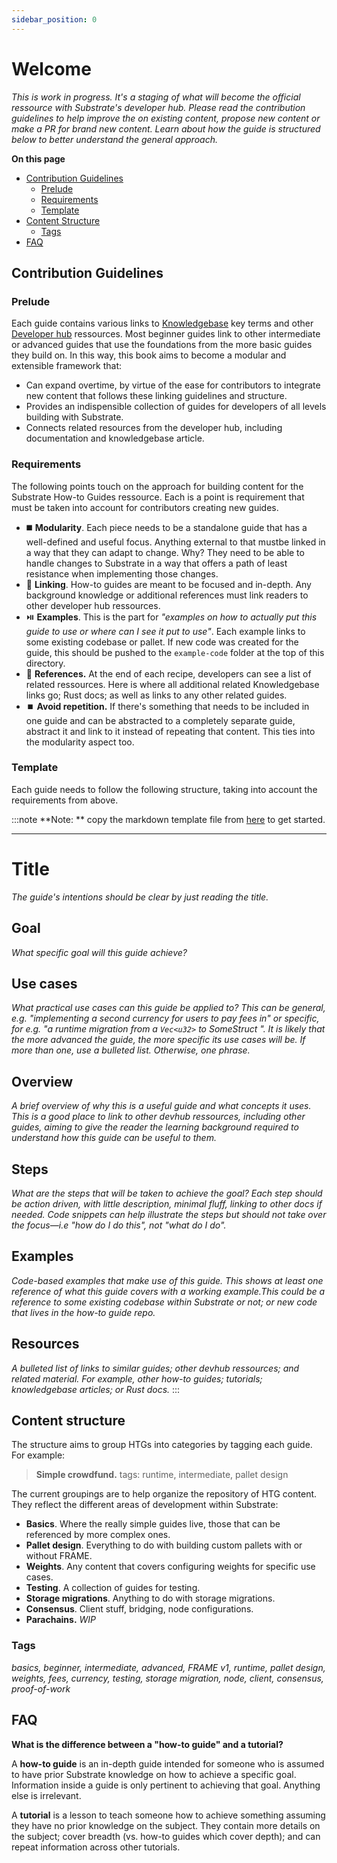```yaml
---
sidebar_position: 0
---
```


# Welcome

_This is work in progress. It's a staging of what will become the official ressource with Substrate's developer hub.
Please read the contribution guidelines to help improve the on existing content, propose new content or make a PR for brand new content. Learn about how the guide is structured below to better understand the general approach._

**On this page**

- [Contribution Guidelines](#contribution-guidelines)
  - [Prelude](#prelude)
  - [Requirements](#requirements)
  - [Template](#template)
- [Content Structure](#content-structure)
  - [Tags](#tags)
- [FAQ](#FAQ)

## Contribution Guidelines

### Prelude

Each guide contains various links to [Knowledgebase](https://substrate.dev/docs/en/) key terms and other [Developer hub](https://substrate.dev/en/) ressources. Most beginner guides link to other intermediate or advanced guides that use the foundations from the more basic guides they build on. In this way, this book aims to become a modular and extensible framework that:

- Can expand overtime, by virtue of the ease for contributors to integrate new content that follows these linking guidelines and structure.
- Provides an indispensible collection of guides for developers of all levels building with Substrate.
- Connects related resources from the developer hub, including documentation and knowledgebase article.

### Requirements

The following points touch on the approach for building content for the Substrate How-to Guides ressource. Each is a point is requirement that must be taken into account for contributors creating new guides.

- :black_medium_square: **Modularity**. Each piece needs to be a standalone guide that has a well-defined and useful focus. Anything external to that mustbe linked in a way that they can adapt to change. Why? They need to be able to handle changes to Substrate in a way that offers a path of least resistance when implementing those changes.
- :link: **Linking**. How-to guides are meant to be focused and in-depth. Any background knowledge or additional references must link readers to other developer hub ressources.
- ⏯️ **Examples**. This is the part for _"examples on how to actually put this guide to use or where can I see it put to use"_. Each example links to some existing codebase or pallet. If new code was created for the guide, this should be pushed to the `example-code` folder at the top of this directory.
- :satellite: **References.** At the end of each recipe, developers can see a list of related ressources. Here is where all additional related Knowledgebase links go; Rust docs; as well as links to any other related guides.
- ⏹️ **Avoid repetition.** If there's something that needs to be included in one guide and can be abstracted to a completely separate guide, abstract it and link to it instead of repeating that content. This ties into the modularity aspect too.

### Template

Each guide needs to follow the following structure, taking into account the requirements from above.

:::note **Note: ** copy the markdown template file from [here](https://github.com/substrate-developer-hub/substrate-how-to-guides/blob/main/docs/contribute/how-to-template.md) to get started.

---

# Title

_The guide's intentions should be clear by just reading the title._

## Goal

_What specific goal will this guide achieve?_

## Use cases

_What practical use cases can this guide be applied to? This can be general, e.g. "implementing a second currency for users to pay fees in" or specific, for e.g. "a runtime migration from a `Vec<u32>` to SomeStruct ". It is likely that the more advanced the guide, the more specific its use cases will be. If more than one, use a bulleted list. Otherwise, one phrase._

## Overview

_A brief overview of why this is a useful guide and what concepts it uses. This is a good place to link to other devhub ressources, including other guides, aiming to give the reader the learning background required to understand how this guide can be useful to them._

## Steps

_What are the steps that will be taken to achieve the goal? Each step should be action driven, with little description, minimal fluff,
linking to other docs if needed. Code snippets can help illustrate the steps but should not take over the focus&mdash;i.e "how do I do this", not "what do I do"._

## Examples

_Code-based examples that make use of this guide. This shows at least one reference of what this guide covers with a working example.This could be a reference to some existing codebase within Substrate or not; or new code that lives in the how-to guide repo._

## Resources

_A bulleted list of links to similar guides; other devhub ressources; and related material. For example, other how-to guides; tutorials; knowledgebase articles; or Rust docs._
:::

## Content structure

The structure aims to group HTGs into categories by tagging each guide. For example:

> **Simple crowdfund.**
> tags: runtime, intermediate, pallet design

The current groupings are to help organize the repository of HTG content. They reflect the different
areas of development within Substrate:

- **Basics**. Where the really simple guides live, those that can be referenced by more complex ones.
- **Pallet design**. Everything to do with building custom pallets with or without FRAME.
- **Weights**. Any content that covers configuring weights for specific use cases.
- **Testing**. A collection of guides for testing.
- **Storage migrations**. Anything to do with storage migrations.
- **Consensus**. Client stuff, bridging, node configurations.
- **Parachains.** _WIP_

### Tags

_basics, beginner, intermediate, advanced, FRAME v1, runtime, pallet design, weights, fees, currency, testing,
storage migration, node, client, consensus, proof-of-work_

## FAQ

**What is the difference between a "how-to guide" and a tutorial?**

A **how-to guide** is an in-depth guide intended for someone who is assumed to have prior Substrate knowledge on how to achieve a specific goal. Information inside a guide is only pertinent to achieving that goal. Anything else is irrelevant.

A **tutorial** is a lesson to teach someone how to achieve something assuming they have no prior knowledge on the subject. They contain more details on the subject; cover breadth (vs. how-to guides which cover depth); and can repeat information across other tutorials.
